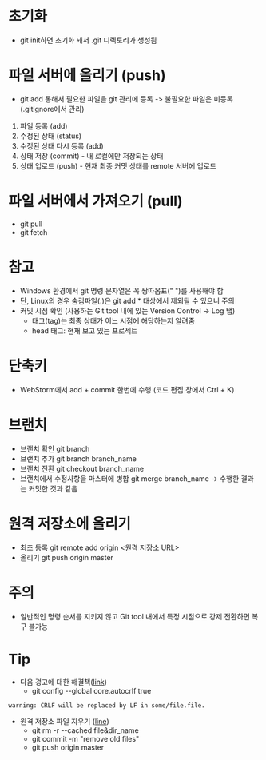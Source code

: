 # 초기화
- git init하면 초기화 돼서 .git 디렉토리가 생성됨  

# 파일 서버에 올리기 (push)
- git add 통해서 필요한 파일을 git 관리에 등록 -> 불필요한 파일은 미등록(.gitignore에서 관리)  

1) 파일 등록 (add)  
2) 수정된 상태 (status)  
3) 수정된 상태 다시 등록 (add)  
4) 상태 저장 (commit) - 내 로컬에만 저장되는 상태  
5) 상태 업로드 (push) - 현재 최종 커밋 상태를 remote 서버에 업로드  

# 파일 서버에서 가져오기 (pull)
- git pull  
- git fetch  
  
# 참고
- Windows 환경에서 git 명령 문자열은 꼭 쌍따옴표(" ")를 사용해야 함  
- 단, Linux의 경우 숨김파일(.)은 git add * 대상에서 제외될 수 있으니 주의  
- 커밋 시점 확인 (사용하는 Git tool 내에 있는 Version Control -> Log 탭)  
  - 태그(tag)는 최종 상태가 어느 시점에 해당하는지 알려줌  
  - head 태그: 현재 보고 있는 프로젝트  

# 단축키
- WebStorm에서 add + commit 한번에 수행 (코드 편집 창에서 Ctrl + K)  

# 브랜치
- 브랜치 확인 git branch  
- 브랜치 추가 git branch branch_name  
- 브랜치 전환 git checkout branch_name   
- 브랜치에서 수정사항을 마스터에 병합 git merge branch_name -> 수행한 결과는 커밋한 것과 같음  

# 원격 저장소에 올리기
- 최초 등록 git remote add origin <원격 저장소 URL>  
- 올리기 git push origin master  

# 주의
- 일반적인 명령 순서를 지키지 않고 Git tool 내에서 특정 시점으로 강제 전환하면 복구 불가능

# Tip
- 다음 경고에 대한 해결책([link](https://blog.jaeyoon.io/2018/01/git-crlf.html))  
  - git config --global core.autocrlf true   

```
warning: CRLF will be replaced by LF in some/file.file.
```
- 원격 저장소 파일 지우기 ([line](https://jjunii486.tistory.com/55))  
  - git rm -r --cached file&dir_name  
  - git commit -m "remove old files"  
  - git push origin master  
